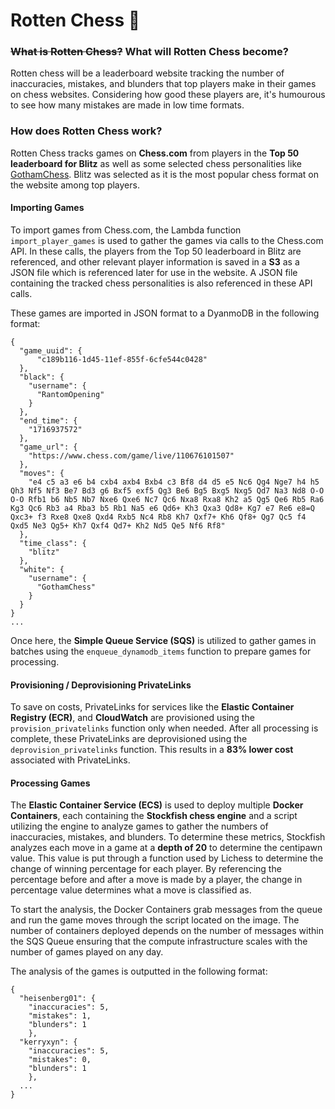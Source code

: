 # Rotten Chess 🤢
### ~~What is Rotten Chess?~~ What will Rotten Chess become?
Rotten chess will be a leaderboard website tracking the number of inaccuracies, mistakes, and blunders that top players make in their games on chess websites. 
Considering how good these players are, it's humourous to see how many mistakes are made in low time formats.

### How does Rotten Chess work?
Rotten Chess tracks games on **Chess.com** from players in the **Top 50 leaderboard for Blitz** as well as some selected chess personalities like [GothamChess](https://www.youtube.com/channel/UCQHX6ViZmPsWiYSFAyS0a3Q). 
Blitz was selected as it is the most popular chess format on the website among top players.
#### Importing Games
To import games from Chess.com, the Lambda function `import_player_games` is used to gather the games via calls to the Chess.com API. In these calls, the players from the Top 50 leaderboard in Blitz are referenced, and other relevant player information is saved in a **S3** as a JSON file which is referenced later for use in the website. A JSON file containing the tracked chess personalities is also referenced in these API calls. 

These games are imported in JSON format to a DyanmoDB in the following format:
```
{
  "game_uuid": {
      "c189b116-1d45-11ef-855f-6cfe544c0428"
  },
  "black": {
    "username": {
      "RantomOpening"
    }
  },
  "end_time": {
    "1716937572"
  },
  "game_url": {
    "https://www.chess.com/game/live/110676101507"
  },
  "moves": {
    "e4 c5 a3 e6 b4 cxb4 axb4 Bxb4 c3 Bf8 d4 d5 e5 Nc6 Qg4 Nge7 h4 h5 Qh3 Nf5 Nf3 Be7 Bd3 g6 Bxf5 exf5 Qg3 Be6 Bg5 Bxg5 Nxg5 Qd7 Na3 Nd8 O-O O-O Rfb1 b6 Nb5 Nb7 Nxe6 Qxe6 Nc7 Qc6 Nxa8 Rxa8 Kh2 a5 Qg5 Qe6 Rb5 Ra6 Kg3 Qc6 Rb3 a4 Rba3 b5 Rb1 Na5 e6 Qd6+ Kh3 Qxa3 Qd8+ Kg7 e7 Re6 e8=Q Qxc3+ f3 Rxe8 Qxe8 Qxd4 Rxb5 Nc4 Rb8 Kh7 Qxf7+ Kh6 Qf8+ Qg7 Qc5 f4 Qxd5 Ne3 Qg5+ Kh7 Qxf4 Qd7+ Kh2 Nd5 Qe5 Nf6 Rf8"
  },
  "time_class": {
    "blitz"
  },
  "white": {
    "username": {
      "GothamChess"
    }
  }
}
...
```

Once here, the **Simple Queue Service (SQS)** is utilized to gather games in batches using the `enqueue_dynamodb_items` function to prepare games for processing.
#### Provisioning / Deprovisioning PrivateLinks
To save on costs, PrivateLinks for services like the **Elastic Container Registry (ECR)**, and **CloudWatch** are provisioned using the `provision_privatelinks` function only when needed. After all processing is complete, these PrivateLinks are deprovisioned using the `deprovision_privatelinks` function. This results in a **83% lower cost** associated with PrivateLinks.
#### Processing Games
The **Elastic Container Service (ECS)** is used to deploy multiple **Docker Containers**, each containing the **Stockfish chess engine** and a script utilizing the engine to analyze games to gather the numbers of inaccuracies, mistakes, and blunders.
To determine these metrics, Stockfish analyzes each move in a game at a **depth of 20** to determine the centipawn value. This value is put through a function used by Lichess to determine the change of winning percentage for each player. 
By referencing the percentage before and after a move is made by a player, the change in percentage value determines what a move is classified as.

To start the analysis, the Docker Containers grab messages from the queue and run the game moves through the script located on the image.
The number of containers deployed depends on the number of messages within the SQS Queue ensuring that the compute infrastructure scales with the number of games played on any day. 

The analysis of the games is outputted in the following format:
```
{
  "heisenberg01": {
    "inaccuracies": 5,
    "mistakes": 1,
    "blunders": 1
    },
  "kerryxyn": {
    "inaccuracies": 5,
    "mistakes": 0,
    "blunders": 1
    },
  ...
}
```


